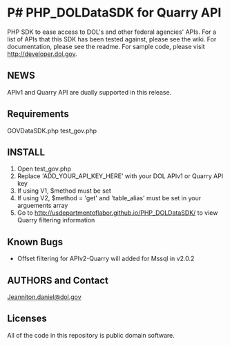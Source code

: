P# PHP_DOLDataSDK for Quarry API
==============

PHP SDK to ease access to DOL's and other federal agencies' APIs. For a list of APIs that this SDK has been tested against, please see the wiki. For documentation, please see the readme. For sample code, please visit http://developer.dol.gov.


## NEWS 
APIv1 and Quarry API are dually supported in this release.


## Requirements

GOVDataSDK.php
test_gov.php

## INSTALL 

1. Open test_gov.php
2. Replace 'ADD_YOUR_API_KEY_HERE' with your DOL APIv1 or Quarry API key
3. If using V1, $method must be set
4. If using V2, $method = 'get' and 'table_alias' must be set in your arguements array 
5. Go to http://usdepartmentoflabor.github.io/PHP_DOLDataSDK/ to view Quarry filtering information

## Known Bugs
* Offset filtering for APIv2-Quarry will added for Mssql in v2.0.2

## AUTHORS and Contact 
Jeanniton.daniel@dol.gov

## Licenses

All of the code in this repository is public domain software.